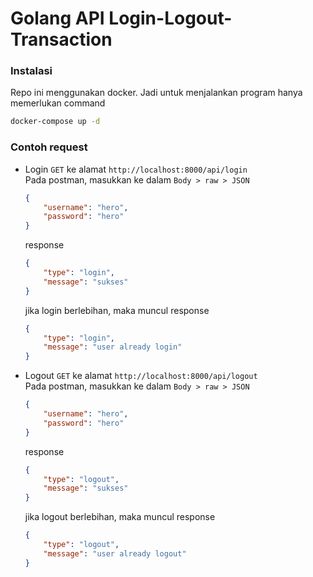 # Golang API Login-Logout-Transaction

### Instalasi
Repo ini menggunakan docker. Jadi untuk menjalankan program hanya memerlukan command
```bash
docker-compose up -d
```

### Contoh request
- Login `GET` ke alamat `http://localhost:8000/api/login`  
Pada postman, masukkan ke dalam `Body > raw > JSON`  
    ```json
    {
        "username": "hero",
        "password": "hero"
    }
    ```
    response  
    ```json
    {
        "type": "login",
        "message": "sukses"
    }
    ```
    jika login berlebihan, maka muncul response  
    ```json
    {
        "type": "login",
        "message": "user already login"
    }
    ```
- Logout `GET` ke alamat `http://localhost:8000/api/logout`  
Pada postman, masukkan ke dalam `Body > raw > JSON`
    ```json
    {
        "username": "hero",
        "password": "hero"
    }
    ```
    response  
    ```json
    {
        "type": "logout",
        "message": "sukses"
    }
    ```
    jika logout berlebihan, maka muncul response  
    ```json
    {
        "type": "logout",
        "message": "user already logout"
    }
    ```